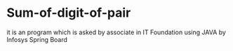 # Sum-of-digit-of-pair
it is an program which is asked by associate in IT Foundation using JAVA by Infosys Spring Board

